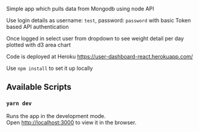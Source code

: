 Simple app which pulls data from Mongodb using node API

Use login details as username: `test`, password: `password` with basic Token based API authentication

Once logged in select user from dropdown to see weight detail per day plotted with d3 area chart

Code is deployed at Heroku https://user-dashboard-react.herokuapp.com/

Use `npm install` to set it up locally


## Available Scripts

### `yarn dev`

Runs the app in the development mode.<br>
Open [http://localhost:3000](http://localhost:3000) to view it in the browser.
